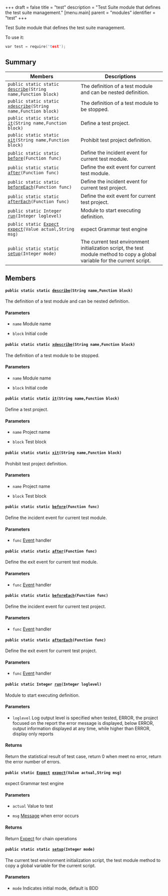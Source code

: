 +++
draft = false
title = "test"
description = "Test Suite module that defines the test suite management."
[menu.main]
parent = "modules"
identifier = "test"
+++

Test Suite module that defines the test suite management.

To use it: 
```cpp
var test = require('test');
```

## Summary

 Members                        | Descriptions                                
--------------------------------|---------------------------------------------
`public static static `[`describe`](#df/d04/namespacetest_1a28c68bd81db526a96da4da2313a3a921)`(String name,Function block)`            | The definition of a test module and can be nested definition.
`public static static `[`xdescribe`](#df/d04/namespacetest_1a8f7ec245553178944e267569115afbe2)`(String name,Function block)`            | The definition of a test module to be stopped.
`public static static `[`it`](#df/d04/namespacetest_1ada0940ce267ec02e7a502ee402a693bd)`(String name,Function block)`            | Define a test project.
`public static static `[`xit`](#df/d04/namespacetest_1a37c8a63824fc3fa3f17b734daf2e782f)`(String name,Function block)`            | Prohibit test project definition.
`public static static `[`before`](#df/d04/namespacetest_1af0cd25d326c6fbed1eca286abb4df915)`(Function func)`            | Define the incident event for current test module.
`public static static `[`after`](#df/d04/namespacetest_1a227f44f6942de86a78a0cef531de0bd2)`(Function func)`            | Define the exit event for current test module.
`public static static `[`beforeEach`](#df/d04/namespacetest_1a934439b75ffe6517612b37f8f64a7d0e)`(Function func)`            | Define the incident event for current test project.
`public static static `[`afterEach`](#df/d04/namespacetest_1a5e2d4ee95a3dfbcc80378c677728114d)`(Function func)`            | Define the exit event for current test project.
`public static Integer `[`run`](#df/d04/namespacetest_1a8e9c3ee5b129b4f584ffc95ccae6bacb)`(Integer loglevel)`            | Module to start executing definition.
`public static `[`Expect`](#d0/df6/interfaceExpect)` `[`expect`](#df/d04/namespacetest_1a278434a7f57c827da6585fc0f23499ea)`(Value actual,String msg)`            | expect Grammar test engine
`public static static `[`setup`](#df/d04/namespacetest_1a38550424e855b291100020778b09064a)`(Integer mode)`            | The current test environment initialization script, the test module method to copy a global variable for the current script.

## Members

#### `public static static `[`describe`](#df/d04/namespacetest_1a28c68bd81db526a96da4da2313a3a921)`(String name,Function block)` 

The definition of a test module and can be nested definition.

#### Parameters
* `name` Module name 

* `block` Initial code

#### `public static static `[`xdescribe`](#df/d04/namespacetest_1a8f7ec245553178944e267569115afbe2)`(String name,Function block)` 

The definition of a test module to be stopped.

#### Parameters
* `name` Module name 

* `block` Initial code

#### `public static static `[`it`](#df/d04/namespacetest_1ada0940ce267ec02e7a502ee402a693bd)`(String name,Function block)` 

Define a test project.

#### Parameters
* `name` Project name 

* `block` Test block

#### `public static static `[`xit`](#df/d04/namespacetest_1a37c8a63824fc3fa3f17b734daf2e782f)`(String name,Function block)` 

Prohibit test project definition.

#### Parameters
* `name` Project name 

* `block` Test block

#### `public static static `[`before`](#df/d04/namespacetest_1af0cd25d326c6fbed1eca286abb4df915)`(Function func)` 

Define the incident event for current test module.

#### Parameters
* `func` [Event](#d7/ddf/interfaceEvent) handler

#### `public static static `[`after`](#df/d04/namespacetest_1a227f44f6942de86a78a0cef531de0bd2)`(Function func)` 

Define the exit event for current test module.

#### Parameters
* `func` [Event](#d7/ddf/interfaceEvent) handler

#### `public static static `[`beforeEach`](#df/d04/namespacetest_1a934439b75ffe6517612b37f8f64a7d0e)`(Function func)` 

Define the incident event for current test project.

#### Parameters
* `func` [Event](#d7/ddf/interfaceEvent) handler

#### `public static static `[`afterEach`](#df/d04/namespacetest_1a5e2d4ee95a3dfbcc80378c677728114d)`(Function func)` 

Define the exit event for current test project.

#### Parameters
* `func` [Event](#d7/ddf/interfaceEvent) handler

#### `public static Integer `[`run`](#df/d04/namespacetest_1a8e9c3ee5b129b4f584ffc95ccae6bacb)`(Integer loglevel)` 

Module to start executing definition.

#### Parameters
* `loglevel` Log output level is specified when tested, ERROR, the project focused on the report the error message is displayed, below ERROR, output information displayed at any time, while higher than ERROR, display only reports 

#### Returns
Return the statistical result of test case, return 0 when meet no error, return the error number of errors.

#### `public static `[`Expect`](#d0/df6/interfaceExpect)` `[`expect`](#df/d04/namespacetest_1a278434a7f57c827da6585fc0f23499ea)`(Value actual,String msg)` 

expect Grammar test engine

#### Parameters
* `actual` Value to test 

* `msg` [Message](#d6/db7/interfaceMessage) when error occurs 

#### Returns
Return [Expect](#d0/df6/interfaceExpect) for chain operations

#### `public static static `[`setup`](#df/d04/namespacetest_1a38550424e855b291100020778b09064a)`(Integer mode)` 

The current test environment initialization script, the test module method to copy a global variable for the current script.

#### Parameters
* `mode` Indicates initial mode, default is BDD

